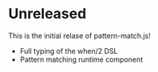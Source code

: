 # Unreleased

This is the initial relase of pattern-match.js!

- Full typing of the when/2 DSL
- Pattern matching runtime component
